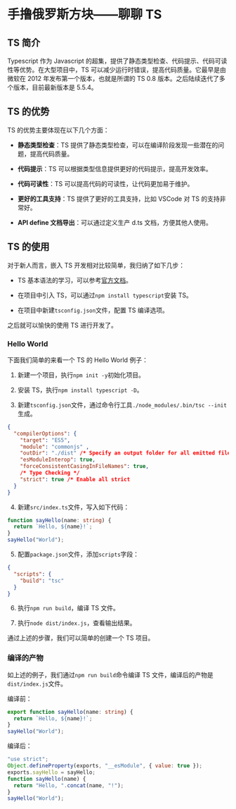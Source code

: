 # 手撸俄罗斯方块——聊聊 TS

## TS 简介

Typescript 作为 Javascript 的超集，提供了静态类型检查、代码提示、代码可读性等优势。在大型项目中，TS 可以减少运行时错误，提高代码质量。它最早是由微软在 2012 年发布第一个版本，也就是所谓的 TS 0.8 版本。之后陆续迭代了多个版本，目前最新版本是 5.5.4。

## TS 的优势

TS 的优势主要体现在以下几个方面：

- **静态类型检查**：TS 提供了静态类型检查，可以在编译阶段发现一些潜在的问题，提高代码质量。

- **代码提示**：TS 可以根据类型信息提供更好的代码提示，提高开发效率。

- **代码可读性**：TS 可以提高代码的可读性，让代码更加易于维护。

- **更好的工具支持**：TS 提供了更好的工具支持，比如 VSCode 对 TS 的支持非常好。

- **API define 文档导出**：可以通过定义生产 d.ts 文档，方便其他人使用。

## TS 的使用

对于新人而言，嵌入 TS 开发相对比较简单，我归纳了如下几步：

- TS 基本语法的学习，可以参考[官方文档](https://www.typescriptlang.org/docs/handbook/intro.html)。

- 在项目中引入 TS，可以通过`npm install typescript`安装 TS。

- 在项目中新建`tsconfig.json`文件，配置 TS 编译选项。

之后就可以愉快的使用 TS 进行开发了。

### Hello World

下面我们简单的来看一个 TS 的 Hello World 例子：

1. 新建一个项目，执行`npm init -y`初始化项目。

2. 安装 TS，执行`npm install typescript -D`。

3. 新建`tsconfig.json`文件，通过命令行工具`./node_modules/.bin/tsc --init`生成。

```json
{
  "compilerOptions": {
    "target": "ES5",
    "module": "commonjs" ,
    "outDir": "./dist" /* Specify an output folder for all emitted files. */,
    "esModuleInterop": true,
    "forceConsistentCasingInFileNames": true,
    /* Type Checking */
    "strict": true /* Enable all strict
  }
}
```

4. 新建`src/index.ts`文件，写入如下代码：

```typescript
function sayHello(name: string) {
  return `Hello, ${name}!`;
}
sayHello("World");
```

5. 配置`package.json`文件，添加`scripts`字段：

```json
{
  "scripts": {
    "build": "tsc"
  }
}
```

6. 执行`npm run build`，编译 TS 文件。

7. 执行`node dist/index.js`，查看输出结果。

通过上述的步骤，我们可以简单的创建一个 TS 项目。

### 编译的产物

如上述的例子，我们通过`npm run build`命令编译 TS 文件，编译后的产物是`dist/index.js`文件。

编译前：

```typescript
export function sayHello(name: string) {
  return `Hello, ${name}!`;
}
sayHello("World");
```

编译后：

```javascript
"use strict";
Object.defineProperty(exports, "__esModule", { value: true });
exports.sayHello = sayHello;
function sayHello(name) {
  return "Hello, ".concat(name, "!");
}
sayHello("World");
```
